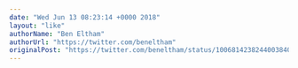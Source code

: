 ```yaml
---
date: "Wed Jun 13 08:23:14 +0000 2018"
layout: "like"
authorName: "Ben Eltham"
authorUrl: "https://twitter.com/beneltham"
originalPost: "https://twitter.com/beneltham/status/1006814238244003840"
---
```

